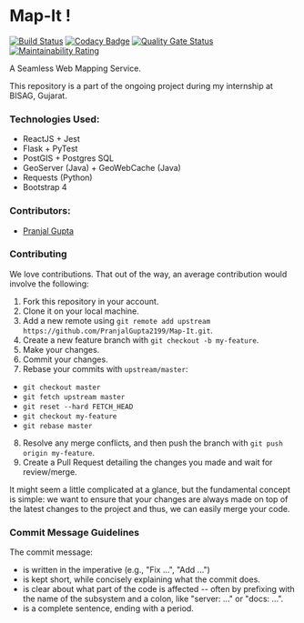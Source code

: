 # Map-It !
[![Build Status](https://travis-ci.org/PranjalGupta2199/geoFlask.svg?branch=develop)](https://travis-ci.org/PranjalGupta2199/geoFlask) [![Codacy Badge](https://api.codacy.com/project/badge/Grade/7d94270ec1504975a97b3acc79a6f04d)](https://app.codacy.com/app/PranjalGupta2199/geoFlask?utm_source=github.com&utm_medium=referral&utm_content=PranjalGupta2199/geoFlask&utm_campaign=Badge_Grade_Dashboard) [![Quality Gate Status](https://sonarcloud.io/api/project_badges/measure?project=PranjalGupta2199_geoFlask&metric=alert_status)](https://sonarcloud.io/dashboard?id=PranjalGupta2199_geoFlask) [![Maintainability Rating](https://sonarcloud.io/api/project_badges/measure?project=PranjalGupta2199_geoFlask&metric=sqale_rating)](https://sonarcloud.io/dashboard?id=PranjalGupta2199_geoFlask)

A Seamless Web Mapping Service.

This repository is a part of the ongoing project during my internship at BISAG, Gujarat.

### Technologies Used:
* ReactJS + Jest
* Flask + PyTest
* PostGIS + Postgres SQL
* GeoServer (Java) + GeoWebCache (Java)
* Requests (Python)
* Bootstrap 4

### Contributors:
* [Pranjal Gupta](https://github.com/PranjalGupta2199)

### Contributing

We love contributions. That out of the way, an average
contribution would involve the following:

1. Fork this repository in your account.
2. Clone it on your local machine.
3. Add a new remote using `git remote add upstream https://github.com/PranjalGupta2199/Map-It.git`.
4. Create a new feature branch with `git checkout -b my-feature`.
5. Make your changes.
6. Commit your changes.
7. Rebase your commits with `upstream/master`:
  - `git checkout master`
  - `git fetch upstream master`
  - `git reset --hard FETCH_HEAD`
  - `git checkout my-feature`
  - `git rebase master`
8. Resolve any merge conflicts, and then push the branch with `git push origin my-feature`.
9. Create a Pull Request detailing the changes you made and wait for review/merge.

It might seem a little complicated at a glance, but the fundamental concept is simple: we
want to ensure that your changes are always made on top of the latest changes to the
project and thus, we can easily merge your code.

### Commit Message Guidelines

The commit message:

- is written in the imperative (e.g., "Fix ...", "Add ...")
- is kept short, while concisely explaining what the commit does.
- is clear about what part of the code is affected -- often by prefixing with the name of the subsystem and a colon, like "server: ..." or "docs: ...".
- is a complete sentence, ending with a period.
